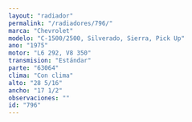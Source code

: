 ```yaml
---
layout: "radiador"
permalink: "/radiadores/796/"
marca: "Chevrolet"
modelo: "C-1500/2500, Silverado, Sierra, Pick Up"
ano: "1975"
motor: "L6 292, V8 350"
transmision: "Estándar"
parte: "63064"
clima: "Con clima"
alto: "28 5/16"
ancho: "17 1/2"
observaciones: ""
id: "796"
---
```



